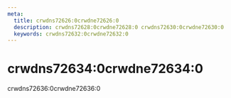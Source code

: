 ```yaml
---
meta:
  title: crwdns72626:0crwdne72626:0
  description: crwdns72628:0crwdne72628:0 crwdns72630:0crwdne72630:0
  keywords: crwdns72632:0crwdne72632:0
---
```


# crwdns72634:0crwdne72634:0

crwdns72636:0crwdne72636:0

<entry-ad />

<backmatter />
